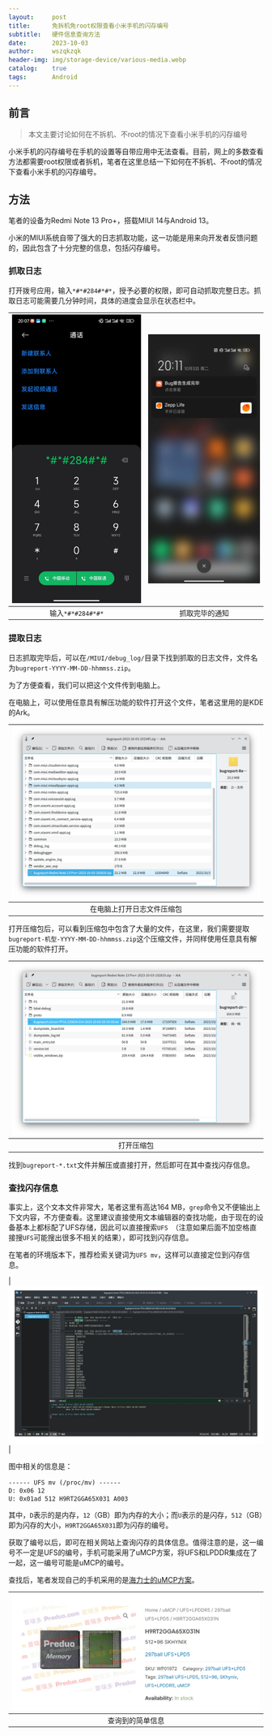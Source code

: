 ```yaml
---
layout:     post
title:      免拆机免root权限查看小米手机的闪存编号
subtitle:   硬件信息查询方法
date:       2023-10-03
author:     wszqkzqk
header-img: img/storage-device/various-media.webp
catalog:    true
tags:       Android
---
```


## 前言

> 本文主要讨论如何在不拆机、不root的情况下查看小米手机的闪存编号

小米手机的闪存编号在手机的设置等自带应用中无法查看。目前，网上的多数查看方法都需要root权限或者拆机，笔者在这里总结一下如何在不拆机、不root的情况下查看小米手机的闪存编号。

## 方法

笔者的设备为Redmi Note 13 Pro+，搭载MIUI 14与Android 13。

小米的MIUI系统自带了强大的日志抓取功能，这一功能是用来向开发者反馈问题的，因此包含了十分完整的信息，包括闪存编号。

### 抓取日志

打开拨号应用，输入`*#*#284#*#*`，授予必要的权限，即可自动抓取完整日志。抓取日志可能需要几分钟时间，具体的进度会显示在状态栏中。

|[![#~/img/android/miui/ready-to-generate-log.webp](/img/android/miui/ready-to-generate-log.webp)](/img/android/miui/ready-to-generate-log.webp)|[![#~/img/android/miui/generate-log-finished.webp](/img/android/miui/generate-log-finished.webp)](/img/android/miui/generate-log-finished.webp)|
|:----:|:----:|
|输入`*#*#284#*#*`|抓取完毕的通知|

### 提取日志

日志抓取完毕后，可以在`/MIUI/debug_log/`目录下找到抓取的日志文件，文件名为`bugreport-YYYY-MM-DD-hhmmss.zip`。

为了方便查看，我们可以把这个文件传到电脑上。

在电脑上，可以使用任意具有解压功能的软件打开这个文件，笔者这里用的是KDE的Ark。

|[![#~/img/android/miui/miui-log-file-1.webp](/img/android/miui/miui-log-file-1.webp)](/img/android/miui/miui-log-file-1.webp)|
|:----:|
|在电脑上打开日志文件压缩包|

打开压缩包后，可以看到压缩包中包含了大量的文件，在这里，我们需要提取`bugreport-机型-YYYY-MM-DD-hhmmss.zip`这个压缩文件，并同样使用任意具有解压功能的软件打开。

|[![#~/img/android/miui/miui-log-file-2.webp](/img/android/miui/miui-log-file-2.webp)](/img/android/miui/miui-log-file-2.webp)|
|:----:|
|打开压缩包|

找到`bugreport-*.txt`文件并解压或直接打开，然后即可在其中查找闪存信息。

### 查找闪存信息

事实上，这个文本文件非常大，笔者这里有高达164 MB，`grep`命令又不便输出上下文内容，不方便查看。这里建议直接使用文本编辑器的查找功能，由于现在的设备基本上都标配了UFS存储，因此可以直接搜索`UFS `（注意如果后面不加空格直接搜`UFS`可能搜出很多不相关的结果），即可找到闪存信息。

在笔者的环境版本下，推荐检索关键词为`UFS mv`，这样可以直接定位到闪存信息。

|[![#~/img/android/miui/miui-log-file-3.webp](/img/android/miui/miui-log-file-3.webp)](/img/android/miui/miui-log-file-3.webp)|

图中相关的信息是：

```
------ UFS mv (/proc/mv) ------
D: 0x06 12
U: 0x01ad 512 H9RT2GGA65X031 A003
```

其中，`D`表示的是内存，`12`（GB）即为内存的大小；而`U`表示的是闪存，`512`（GB）即为闪存的大小，`H9RT2GGA65X031`即为闪存的编号。

获取了编号以后，即可在相关网站上查询闪存的具体信息。值得注意的是，这一编号不一定是UFS的编号，手机可能采用了uMCP方案，将UFS和LPDDR集成在了一起，这一编号可能是uMCP的编号。

查找后，笔者发现自己的手机采用的是[海力士的uMCP方案](https://www.preduo.com/product/umcp/ufslpddr5/297ball_ufslpd5/h9rt2gga65x031n)。

|[![#~/img/android/miui/hynix-uMCP.webp](/img/android/miui/hynix-uMCP.webp)](/img/android/miui/hynix-uMCP.webp)|
|:----:|
|查询到的简单信息|
